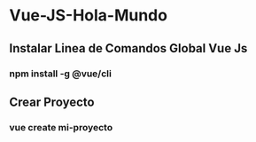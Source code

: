 # Vue-JS-Hola-Mundo

## Instalar Linea de Comandos Global Vue Js
### npm install -g @vue/cli  

## Crear Proyecto
### vue create mi-proyecto
